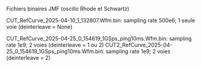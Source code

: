 Fichiers binaires JMF (oscillo Rhode et Schwartz)

CUT_RefCurve_2025-04-10_1_132807.Wfm.bin: sampling rate 500e6; 1 seule voie (deinterleave = None)

CUT_RefCurve_2025-04-25_0_154619_1GSps_ping10ms.Wfm.bin: sampling rate 1e9; 2 voies (deinterleave = 1 ou 2)
CUT2_RefCurve_2025-04-25_0_154619_1GSps_ping10ms.Wfm.bin: sampling rate 1e9; 2 voies (deinterleave = 2)
